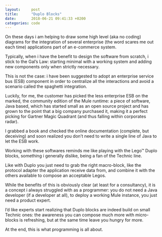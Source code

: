 ```yaml
---
layout:     post
title:      "Duplo Blocks"
date:       2018-06-21 09:41:33 +0200
categories: code
---
```


On these days i am helping to draw some high level (aka no coding) diagrams for the integration of several enterprise (the word scares me out each time) applications part of an e-commerce system.

Typically, when i have the benefit to design the software from scratch, i stick to the Gal’s Law: starting minimal with a working system and adding new components only when strictly necessary.

This is not the case: i have been suggested to adopt an enterprise service bus (ESB) component in order to centralize all the interactions and avoid a scenario called the spaghetti integration.

Luckily, for me, the customer has picked the less enterprise ESB on the marked, the community edition of the Mule runtime: a piece of software, Java  based, which has started small as an open source project and has grown to the point that a big company purchased it, making it a perfect picking for Gartner Magic Quadrant (and thus falling within corporates radar).

I grabbed a book and checked the online documentation (complete, but deceiving) and soon realized you don’t need to write a single line of Java to let the ESB work.

Working with these softwares reminds me like playing with the Lego™ Duplo blocks, something i generally dislike, being a fan of the Technic line.

Like with Duplo you just need to grab the right macro-block, like the protocol adapter the application receive data from, and combine it with the others available to compose an acceptable Legos.

While the benefits of this is obviously clear (at least for a consultancy), it is a concept i always struggled with as a programmer: you do not need a Java developer (if a developer at all), to deploy a working Mule instance, you just need a product expert.

I’d like experts start realizing that Duplo blocks are indeed build on small Technic ones: the awareness you can compose much more with micro-blocks is refreshing, but at the same time leave you hungry for more.

At the end, this is what programming is all about.
